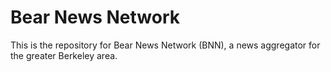 # Bear News Network
This is the repository for Bear News Network (BNN), a news aggregator 
for the greater Berkeley area.
